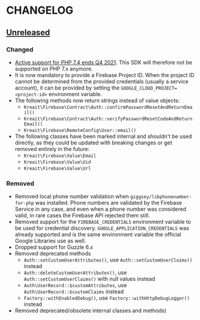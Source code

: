 # CHANGELOG

## [Unreleased]
### Changed
* [Active support for PHP 7.4 ends Q4 2021](https://www.php.net/supported-versions.php). This SDK will therefore not be supported on PHP 7.x anymore.
* It is now mandatory to provide a Firebase Project ID. When the project ID cannot be determined from the
  provided credentials (usually a service account), it can be provided by setting the `GOOGLE_CLOUD_PROJECT=<project-id>`
  environment variable.
* The following methods now return strings instead of value objects:
  * `Kreait\Firebase\Contract\Auth::confirmPasswordResetAndReturnEmail()`
  * `Kreait\Firebase\Contract\Auth::verifyPasswordResetCodeAndReturnEmail()`
  * `Kreait\Firebase\RemoteConfig\User::email()`
* The following classes have been marked internal and shouldn't be used directly, as they could be updated with
  breaking changes or get removed entirely in the future:
  * `Kreait\Firebase\Value\Email`
  * `Kreait\Firebase\Value\Uid`
  * `Kreait\Firebase\Value\Url`

### Removed
* Removed local phone number validation when `giggsey/libphonenumber-for-php` was installed. Phone numbers are
  validated by the Firebase Service in any case, and even when a phone number was considered valid, in rare
  cases the Firebase API rejected them still.
* Removed support for the `FIREBASE_CREDENTIALS` environment variable to be used for credential discovery. 
  `GOOGLE_APPLICATION_CREDENTIALS` was already supported and is the same environment variable the official
  Google Libraries use as well.
* Dropped support for Guzzle 6.x
* Removed deprecated methods
  * `Auth::setCustomUserAttributes()`, use `Auth::setCustomUserClaims()` instead
  * `Auth::deleteCustomUserAttributes()`, use `Auth::setCustomUserClaims()` with null values instead
  * `Auth\UserRecord::$customAttributes`, use `Auth\UserRecord::$customClaims` instead
  * `Factory::withEnabledDebug()`, use `Factory::withHttpDebugLogger()` instead
* Removed deprecated/obsolete internal classes and methods)

[Unreleased]: https://github.com/kreait/firebase-php/compare/5.x...6.x
